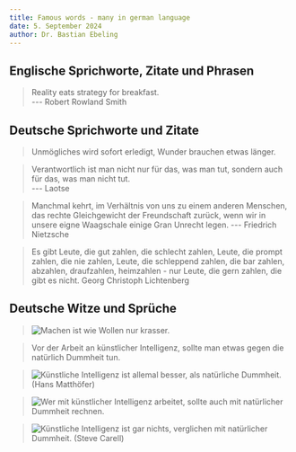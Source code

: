 ```yaml
---
title: Famous words - many in german language
date: 5. September 2024
author: Dr. Bastian Ebeling
---
```


## Englische Sprichworte, Zitate und Phrasen

> Reality eats strategy for breakfast.  
> --- Robert Rowland Smith

## Deutsche Sprichworte und Zitate

> Unmögliches wird sofort erledigt, Wunder brauchen etwas länger.

> Verantwortlich ist man nicht nur für das, was man tut, sondern auch für das, was man nicht tut.  
> --- Laotse

> Manchmal kehrt, im Verhältnis von uns zu einem anderen Menschen, das rechte Gleichgewicht der Freundschaft zurück, wenn wir in unsere eigne Waagschale einige Gran Unrecht legen.
> --- Friedrich Nietzsche

> Es gibt Leute, die gut zahlen, die schlecht zahlen, Leute, die prompt zahlen, die nie zahlen, Leute, die schleppend zahlen, die bar zahlen, abzahlen, draufzahlen, heimzahlen - nur Leute, die gern zahlen, die gibt es nicht.
> Georg Christoph Lichtenberg

## Deutsche Witze und Sprüche

> ![Machen ist wie Wollen nur krasser.](https://ulrike-wathling.com/cdn/shop/products/1089-A4b.jpg "Machen ist wie Wollen nur krasser.")

> Vor der Arbeit an künstlicher Intelligenz, sollte man etwas gegen die natürlich Dummheit tun.

> ![Künstliche Intelligenz ist allemal besser, als natürliche Dummheit. (Hans Matthöfer)](https://cdnext.funpot.net/bild/funpot0000343148/ef/Kuenstliche_Intelligenz.jpg "Künstliche Intelligenz ist allemal besser, als natürliche Dummheit. (Hans Matthöfer)")

> ![Wer mit künstlicher Intelligenz arbeitet, sollte auch mit natürlicher Dummheit rechnen.](https://cdnext.funpot.net/bild/ea79d00688bac4ba/1b/Wer_mit_kuenstlicher_Intelligenz.jpg "Wer mit künstlicher Intelligenz arbeitet, sollte auch mit natürlicher Dummheit rechnen.")

> ![Künstliche Intelligenz ist gar nichts, verglichen mit natürlicher Dummheit. (Steve Carell)](https://cdnext.funpot.net/bild/3fd8925746457dc5/a7/Kuenstliche_Intelligenz.jpg "Künstliche Intelligenz ist gar nichts, verglichen mit natürlicher Dummheit. (Steve Carell)")
